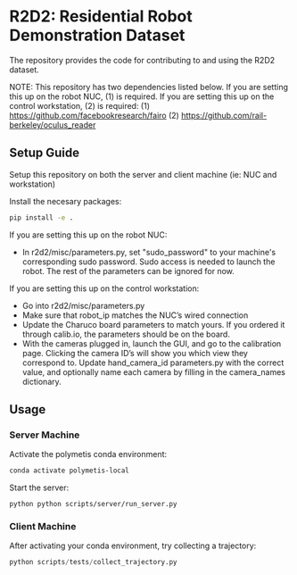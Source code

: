 # R2D2: Residential Robot Demonstration Dataset

The repository provides the code for contributing to and using the R2D2 dataset.

NOTE: This repository has two dependencies listed below. If you are setting this up on the robot NUC, (1) is required. If you are setting this up on the control workstation, (2) is required:
(1) https://github.com/facebookresearch/fairo
(2) https://github.com/rail-berkeley/oculus_reader

## Setup Guide
Setup this repository on both the server and client machine (ie: NUC and workstation)

Install the necesary packages:

```bash
pip install -e .
```
If you are setting this up on the robot NUC:
- In r2d2/misc/parameters.py, set "sudo_password" to your machine's corresponding sudo password. Sudo access is needed to launch the robot. The rest of the parameters can be ignored for now.

If you are setting this up on the control workstation:
- Go into r2d2/misc/parameters.py
- Make sure that robot_ip matches the NUC’s wired connection
- Update the Charuco board parameters to match yours. If you ordered it through calib.io, the parameters should be on the board.
- With the cameras plugged in, launch the GUI, and go to the calibration page. Clicking the camera ID’s will show you which view they correspond to. Update hand_camera_id parameters.py with the correct value, and optionally name each camera by filling in the camera_names dictionary.


## Usage

### Server Machine
Activate the polymetis conda environment:

```bash
conda activate polymetis-local
```

Start the server:

```python python scripts/server/run_server.py```

### Client Machine
After activating your conda environment, try collecting a trajectory:

```python
python scripts/tests/collect_trajectory.py
```
